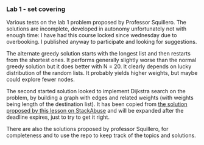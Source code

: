 ### Lab 1 - set covering

Various tests on the lab 1 problem proposed by Professor Squillero.
The solutions are incomplete, developed in autonomy unfortunately not with enough time: I have had this course locked since wednesday due to overbooking.
I published anyway to participate and looking for suggestions.

The alternate greedy solution starts with the longest list and then restarts from the shortest ones. It performs generally slightly worse than the normal greedy solution but it does better with N = 20. It clearly depends on lucky distribution of the random lists. It probably yields higher weights, but maybe could explore fewer nodes.

The second started solution looked to implement Dijkstra search on the problem, by building a graph with edges and related weights (with weights being length of the destination list).
It has been copied from [the solution proposed by this lesson on StackAbuse](https://stackabuse.com/courses/graphs-in-python-theory-and-implementation/lessons/dijkstras-algorithm/) and will be expanded after the deadline expires, just to try to get it right.

There are also the solutions proposed by professor Squillero, for completeness and to use the repo to keep track of the topics and solutions.